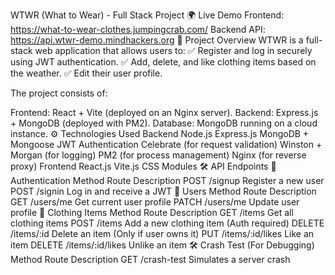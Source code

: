 WTWR (What to Wear) - Full Stack Project
🌍 Live Demo
Frontend: https://what-to-wear-clothes.jumpingcrab.com/
Backend API: https://api.wtwr-demo.mindhackers.org
📌 Project Overview
WTWR is a full-stack web application that allows users to:
✅ Register and log in securely using JWT authentication.
✅ Add, delete, and like clothing items based on the weather.
✅ Edit their user profile.

The project consists of:

Frontend: React + Vite (deployed on an Nginx server).
Backend: Express.js + MongoDB (deployed with PM2).
Database: MongoDB running on a cloud instance.
⚙️ Technologies Used
Backend
Node.js
Express.js
MongoDB + Mongoose
JWT Authentication
Celebrate (for request validation)
Winston + Morgan (for logging)
PM2 (for process management)
Nginx (for reverse proxy)
Frontend
React.js
Vite.js
CSS Modules
🛠 API Endpoints
📝 Authentication
Method Route Description
POST /signup Register a new user
POST /signin Log in and receive a JWT
👤 Users
Method Route Description
GET /users/me Get current user profile
PATCH /users/me Update user profile
👕 Clothing Items
Method Route Description
GET /items Get all clothing items
POST /items Add a new clothing item (Auth required)
DELETE /items/:id Delete an item (Only if user owns it)
PUT /items/:id/likes Like an item
DELETE /items/:id/likes Unlike an item
🛠 Crash Test (For Debugging)
Method Route Description
GET /crash-test Simulates a server crash
